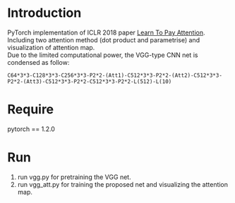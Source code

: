 # Introduction
PyTorch implementation of ICLR 2018 paper [Learn To Pay Attention](https://openreview.net/forum?id=HyzbhfWRW).  
Including two attention method (dot product and parametrise) and visualization of attention map.  
Due to the limited computational power, the VGG-type CNN net is condensed as follow:  
```
C64*3*3-C128*3*3-C256*3*3-P2*2-(Att1)-C512*3*3-P2*2-(Att2)-C512*3*3-P2*2-(Att3)-C512*3*3-P2*2-C512*3*3-P2*2-L(512)-L(10)
```
# Require
pytorch == 1.2.0

# Run
1. run vgg.py for pretraining the VGG net.  
2. run vgg_att.py for training the proposed net and visualizing the attention map.

